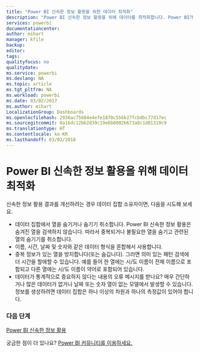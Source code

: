 ```yaml
---
title: "Power BI 신속한 정보 활용을 위한 데이터 최적화"
description: "Power BI 신속한 정보 활용을 위해 데이터를 최적화합니다. Power BI가 데이터를 파악하지 못하는 경우 다음과 같은 작업을 수행할 수 있습니다."
services: powerbi
documentationcenter: 
author: mihart
manager: kfile
backup: 
editor: 
tags: 
qualityfocus: no
qualitydate: 
ms.service: powerbi
ms.devlang: NA
ms.topic: article
ms.tgt_pltfrm: NA
ms.workload: powerbi
ms.date: 03/02/2017
ms.author: mihart
LocalizationGroup: Dashboards
ms.openlocfilehash: 2936ac75684e4efe1870c556b27fcbdbc77d17ec
ms.sourcegitcommit: 0a16dc12bb2d39c19e6b0002b673a8c1d81319c9
ms.translationtype: HT
ms.contentlocale: ko-KR
ms.lasthandoff: 03/02/2018
---
```

# <a name="optimize-your-data-for-power-bi-quick-insights"></a>Power BI 신속한 정보 활용을 위해 데이터 최적화
신속한 정보 활용 결과를 개선하려는 경우  데이터 집합 소유자이면, 다음을 시도해 보세요.

* 데이터 집합에서 열을 숨기거나 숨기기 취소합니다. Power BI 신속한 정보 활용은 숨겨진 열을 검색하지 않습니다.  따라서 중복되거나 불필요한 열을 숨기고 관련된 열의 숨기기를 취소합니다.
* 이름, 시간, 날짜 및 숫자와 같은 데이터 형식을 혼합해서 사용합니다.
* 중복 정보가 있는 열을 방지합니다(또는 숨깁니다).  그러면 의미 있는 패턴 검색에 더 시간을 할애할 수 있습니다.  예를 들어 한 열에는 시/도 이름이 전체 이름으로 포함되고 다른 열에는 시/도 이름이 약어로 포함되어 있습니다.
* 데이터가 통계적으로 중요하지 않다는 내용의 오류 메시지를 받나요?  매우 간단하거나 많은 데이터가 없거나 날짜 또는 숫자 열이 없는 모델에서 발생할 수 있습니다. 정보를 생성하려면 데이터 집합은 하나 이상의 차원과 하나의 측정값이 있어야 합니다.

### <a name="next-steps"></a>다음 단계
[Power BI 신속한 정보 활용](service-insights.md)

궁금한 점이 더 있나요? [Power BI 커뮤니티를 이용하세요.](http://community.powerbi.com/)

